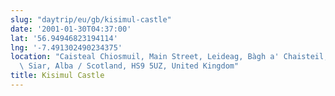 ```yaml
---
slug: "daytrip/eu/gb/kisimul-castle"
date: '2001-01-30T04:37:00'
lat: '56.94946823194114'
lng: '-7.491302490234375'
location: "Caisteal Chiosmuil, Main Street, Leideag, Bàgh a' Chaisteil, Na h-Eileanan\
  \ Siar, Alba / Scotland, HS9 5UZ, United Kingdom"
title: Kisimul Castle
---
```



